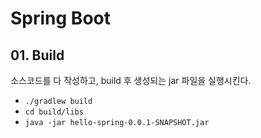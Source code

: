 # Spring Boot

## 01. Build
소스코드를 다 작성하고, build 후 생성되는 jar 파일을 실행시킨다.
- `./gradlew build`
- `cd build/libs`
- `java -jar hello-spring-0.0.1-SNAPSHOT.jar`
